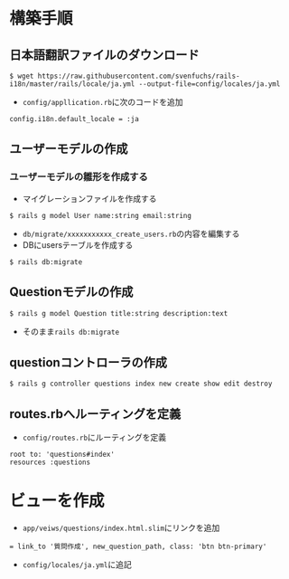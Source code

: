 # 構築手順
## 日本語翻訳ファイルのダウンロード
```
$ wget https://raw.githubusercontent.com/svenfuchs/rails-i18n/master/rails/locale/ja.yml --output-file=config/locales/ja.yml
```
- `config/appllication.rb`に次のコードを追加
```
config.i18n.default_locale = :ja
```

## ユーザーモデルの作成
### ユーザーモデルの雛形を作成する
- マイグレーションファイルを作成する
```
$ rails g model User name:string email:string
```
- `db/migrate/xxxxxxxxxxx_create_users.rb`の内容を編集する
- DBにusersテーブルを作成する
```
$ rails db:migrate
```

## Questionモデルの作成
```
$ rails g model Question title:string description:text
```
- そのまま`rails db:migrate`

## questionコントローラの作成
```
$ rails g controller questions index new create show edit destroy
```

## routes.rbへルーティングを定義
- `config/routes.rb`にルーティングを定義
```
root to: 'questions#index'
resources :questions
```

# ビューを作成
- `app/veiws/questions/index.html.slim`にリンクを追加
```
= link_to '質問作成', new_question_path, class: 'btn btn-primary'

```
- `config/locales/ja.yml`に追記
